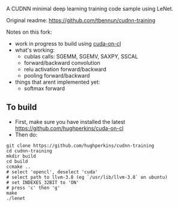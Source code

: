 A CUDNN minimal deep learning training code sample using LeNet.

Original readme: https://github.com/tbennun/cudnn-training

Notes on this fork:
- work in progress to build using [cuda-on-cl](https://github.com/hughperkins/cuda-on-cl)
- what's working:
  - cublas calls: SGEMM, SGEMV, SAXPY, SSCAL
  - forward/backward convolution
  - relu activation forward/backward
  - pooling forward/backward
- things that arent implemented yet:
  - softmax forward

## To build

- First, make sure you have installed the latest https://github.com/hughperkins/cuda-on-cl
- Then do:
```
git clone https://github.com/hughperkins/cudnn-training
cd cudnn-training
mkdir build
cd build
ccmake ..
# select 'opencl', deselect 'cuda'
# select path to llvm-3.8 (eg `/usr/lib/llvm-3.8` on ubuntu)
# set INDEXES_32BIT to 'ON'
# press 'c' then 'g'
make
./lenet
```
